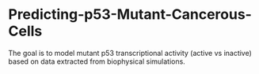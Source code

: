 # Predicting-p53-Mutant-Cancerous-Cells
The goal is to model mutant p53 transcriptional activity (active vs inactive) based on data extracted from biophysical simulations.
